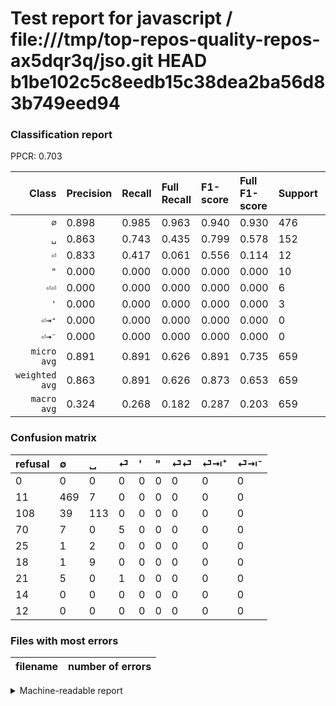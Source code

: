 # Test report for javascript / file:///tmp/top-repos-quality-repos-ax5dqr3q/jso.git HEAD b1be102c5c8eedb15c38dea2ba56d83b749eed94

### Classification report

PPCR: 0.703

| Class | Precision | Recall | Full Recall | F1-score | Full F1-score | Support | Full Support | PPCR |
|------:|:----------|:-------|:------------|:---------|:---------|:--------|:-------------|:-----|
| `∅` | 0.898| 0.985| 0.963| 0.940| 0.930| 476| 487| 0.977 |
| `␣` | 0.863| 0.743| 0.435| 0.799| 0.578| 152| 260| 0.585 |
| `⏎` | 0.833| 0.417| 0.061| 0.556| 0.114| 12| 82| 0.146 |
| `"` | 0.000| 0.000| 0.000| 0.000| 0.000| 10| 28| 0.357 |
| `⏎⏎` | 0.000| 0.000| 0.000| 0.000| 0.000| 6| 27| 0.222 |
| `'` | 0.000| 0.000| 0.000| 0.000| 0.000| 3| 28| 0.107 |
| `⏎⇥⁺` | 0.000| 0.000| 0.000| 0.000| 0.000| 0| 14| 0.000 |
| `⏎⇥⁻` | 0.000| 0.000| 0.000| 0.000| 0.000| 0| 12| 0.000 |
| `micro avg` | 0.891| 0.891| 0.626| 0.891| 0.735| 659| 938| 0.703 |
| `weighted avg` | 0.863| 0.891| 0.626| 0.873| 0.653| 659| 938| 0.703 |
| `macro avg` | 0.324| 0.268| 0.182| 0.287| 0.203| 659| 938| 0.703 |

### Confusion matrix

|refusal|  ∅| ␣| ⏎| '| "| ⏎⏎| ⏎⇥⁺| ⏎⇥⁻| 
|:---|:---|:---|:---|:---|:---|:---|:---|:---|
|0 |0 |0 |0 |0 |0 |0 |0 |0 |
|11 |469 |7 |0 |0 |0 |0 |0 |0 |
|108 |39 |113 |0 |0 |0 |0 |0 |0 |
|70 |7 |0 |5 |0 |0 |0 |0 |0 |
|25 |1 |2 |0 |0 |0 |0 |0 |0 |
|18 |1 |9 |0 |0 |0 |0 |0 |0 |
|21 |5 |0 |1 |0 |0 |0 |0 |0 |
|14 |0 |0 |0 |0 |0 |0 |0 |0 |
|12 |0 |0 |0 |0 |0 |0 |0 |0 |

### Files with most errors

| filename | number of errors|
|:----:|:-----|

<details>
    <summary>Machine-readable report</summary>
```json
{
  "cl_report": {"\"": {"f1-score": 0.0, "precision": 0.0, "recall": 0.0, "support": 10}, "\u0027": {"f1-score": 0.0, "precision": 0.0, "recall": 0.0, "support": 3}, "macro avg": {"f1-score": 0.28675273593909456, "precision": 0.32429952326635664, "recall": 0.2681727296181631, "support": 659}, "micro avg": {"f1-score": 0.8907435508345979, "precision": 0.8907435508345979, "recall": 0.8907435508345979, "support": 659}, "weighted avg": {"f1-score": 0.8731936133662056, "precision": 0.8631031895312368, "recall": 0.8907435508345979, "support": 659}, "\u2205": {"f1-score": 0.9398797595190381, "precision": 0.8984674329501916, "recall": 0.9852941176470589, "support": 476}, "\u23ce": {"f1-score": 0.5555555555555556, "precision": 0.8333333333333334, "recall": 0.4166666666666667, "support": 12}, "\u23ce\u21e5\u207a": {"f1-score": 0.0, "precision": 0.0, "recall": 0.0, "support": 0}, "\u23ce\u21e5\u207b": {"f1-score": 0.0, "precision": 0.0, "recall": 0.0, "support": 0}, "\u23ce\u23ce": {"f1-score": 0.0, "precision": 0.0, "recall": 0.0, "support": 6}, "\u2423": {"f1-score": 0.7985865724381627, "precision": 0.8625954198473282, "recall": 0.743421052631579, "support": 152}},
  "cl_report_full": {"\"": {"f1-score": 0.0, "precision": 0.0, "recall": 0.0, "support": 28}, "\u0027": {"f1-score": 0.0, "precision": 0.0, "recall": 0.0, "support": 28}, "macro avg": {"f1-score": 0.2026593473779002, "precision": 0.32429952326635664, "recall": 0.18232875109314986, "support": 938}, "micro avg": {"f1-score": 0.7351283656856605, "precision": 0.8907435508345979, "recall": 0.6257995735607675, "support": 938}, "weighted avg": {"f1-score": 0.6528048283435527, "precision": 0.7784240749897463, "recall": 0.6257995735607675, "support": 938}, "\u2205": {"f1-score": 0.929633300297324, "precision": 0.8984674329501916, "recall": 0.9630390143737166, "support": 487}, "\u23ce": {"f1-score": 0.11363636363636363, "precision": 0.8333333333333334, "recall": 0.06097560975609756, "support": 82}, "\u23ce\u21e5\u207a": {"f1-score": 0.0, "precision": 0.0, "recall": 0.0, "support": 14}, "\u23ce\u21e5\u207b": {"f1-score": 0.0, "precision": 0.0, "recall": 0.0, "support": 12}, "\u23ce\u23ce": {"f1-score": 0.0, "precision": 0.0, "recall": 0.0, "support": 27}, "\u2423": {"f1-score": 0.578005115089514, "precision": 0.8625954198473282, "recall": 0.4346153846153846, "support": 260}},
  "ppcr": 0.7025586353944563
}
```
</details>

